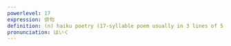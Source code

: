 ```yaml
---
powerlevel: 17
expression: 俳句
definition: (n) haiku poetry (17-syllable poem usually in 3 lines of 5, 7 and 5 syllables); (P)
pronunciation: はいく
---
```

